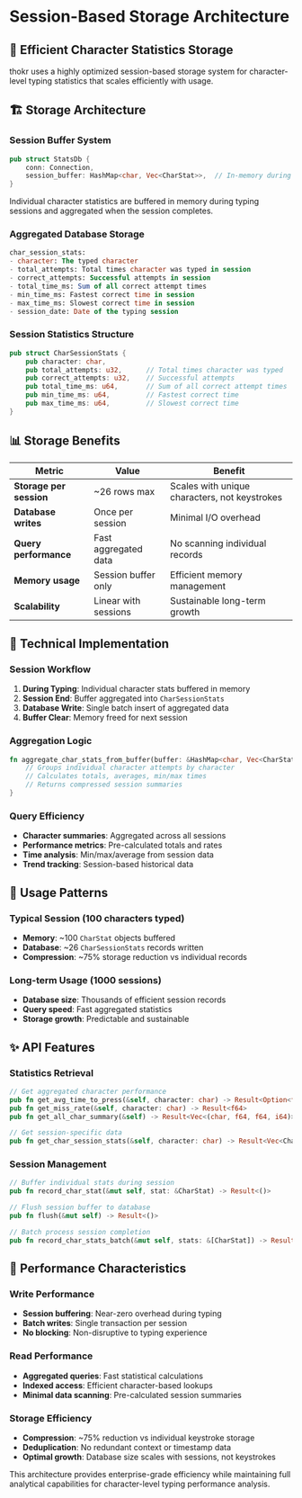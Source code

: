 # Session-Based Storage Architecture

## 🎯 **Efficient Character Statistics Storage**

thokr uses a highly optimized session-based storage system for character-level typing statistics that scales efficiently with usage.

## 🏗️ **Storage Architecture**

### **Session Buffer System**
```rust
pub struct StatsDb {
    conn: Connection,
    session_buffer: HashMap<char, Vec<CharStat>>,  // In-memory during session
}
```

Individual character statistics are buffered in memory during typing sessions and aggregated when the session completes.

### **Aggregated Database Storage**
```sql
char_session_stats:
- character: The typed character
- total_attempts: Total times character was typed in session
- correct_attempts: Successful attempts in session  
- total_time_ms: Sum of all correct attempt times
- min_time_ms: Fastest correct time in session
- max_time_ms: Slowest correct time in session
- session_date: Date of the typing session
```

### **Session Statistics Structure**
```rust
pub struct CharSessionStats {
    pub character: char,
    pub total_attempts: u32,      // Total times character was typed
    pub correct_attempts: u32,    // Successful attempts
    pub total_time_ms: u64,       // Sum of all correct attempt times
    pub min_time_ms: u64,         // Fastest correct time
    pub max_time_ms: u64,         // Slowest correct time
}
```

## 📊 **Storage Benefits**

| Metric | Value | Benefit |
|--------|-------|---------|
| **Storage per session** | ~26 rows max | Scales with unique characters, not keystrokes |
| **Database writes** | Once per session | Minimal I/O overhead |
| **Query performance** | Fast aggregated data | No scanning individual records |
| **Memory usage** | Session buffer only | Efficient memory management |
| **Scalability** | Linear with sessions | Sustainable long-term growth |

## 🔧 **Technical Implementation**

### **Session Workflow**
1. **During Typing**: Individual character stats buffered in memory
2. **Session End**: Buffer aggregated into `CharSessionStats`
3. **Database Write**: Single batch insert of aggregated data
4. **Buffer Clear**: Memory freed for next session

### **Aggregation Logic**
```rust
fn aggregate_char_stats_from_buffer(buffer: &HashMap<char, Vec<CharStat>>) -> Vec<CharSessionStats> {
    // Groups individual character attempts by character
    // Calculates totals, averages, min/max times
    // Returns compressed session summaries
}
```

### **Query Efficiency**
- **Character summaries**: Aggregated across all sessions
- **Performance metrics**: Pre-calculated totals and rates
- **Time analysis**: Min/max/average from session data
- **Trend tracking**: Session-based historical data

## 🎯 **Usage Patterns**

### **Typical Session (100 characters typed)**
- **Memory**: ~100 `CharStat` objects buffered
- **Database**: ~26 `CharSessionStats` records written
- **Compression**: ~75% storage reduction vs individual records

### **Long-term Usage (1000 sessions)**
- **Database size**: Thousands of efficient session records
- **Query speed**: Fast aggregated statistics
- **Storage growth**: Predictable and sustainable

## ✨ **API Features**

### **Statistics Retrieval**
```rust
// Get aggregated character performance
pub fn get_avg_time_to_press(&self, character: char) -> Result<Option<f64>>
pub fn get_miss_rate(&self, character: char) -> Result<f64>
pub fn get_all_char_summary(&self) -> Result<Vec<(char, f64, f64, i64)>>

// Get session-specific data
pub fn get_char_session_stats(&self, character: char) -> Result<Vec<CharSessionStats>>
```

### **Session Management**
```rust
// Buffer individual stats during session
pub fn record_char_stat(&mut self, stat: &CharStat) -> Result<()>

// Flush session buffer to database
pub fn flush(&mut self) -> Result<()>

// Batch process session completion
pub fn record_char_stats_batch(&mut self, stats: &[CharStat]) -> Result<()>
```

## 🚀 **Performance Characteristics**

### **Write Performance**
- **Session buffering**: Near-zero overhead during typing
- **Batch writes**: Single transaction per session
- **No blocking**: Non-disruptive to typing experience

### **Read Performance**  
- **Aggregated queries**: Fast statistical calculations
- **Indexed access**: Efficient character-based lookups
- **Minimal data scanning**: Pre-calculated session summaries

### **Storage Efficiency**
- **Compression**: ~75% reduction vs individual keystroke storage
- **Deduplication**: No redundant context or timestamp data
- **Optimal growth**: Database size scales with sessions, not keystrokes

This architecture provides enterprise-grade efficiency while maintaining full analytical capabilities for character-level typing performance analysis.